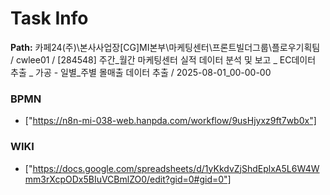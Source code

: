 # Task Info

**Path:** 카페24(주)\본사사업장\[CG]MI본부\마케팅센터\프론트빌더그룹\플로우기획팀 / cwlee01 / [284548] 주간_월간 마케팅센터 실적 데이터 분석 및 보고 _ EC데이터 추출 _ 가공 - 일별_주별 몰매출 데이터 추출 / 2025-08-01_00-00-00

### BPMN
- ["https://n8n-mi-038-web.hanpda.com/workflow/9usHjyxz9ft7wb0x"]

### WIKI
- ["https://docs.google.com/spreadsheets/d/1yKkdvZjShdEplxA5L6W4Wmm3rXcpODx5BIuVCBmlZO0/edit?gid=0#gid=0"]

